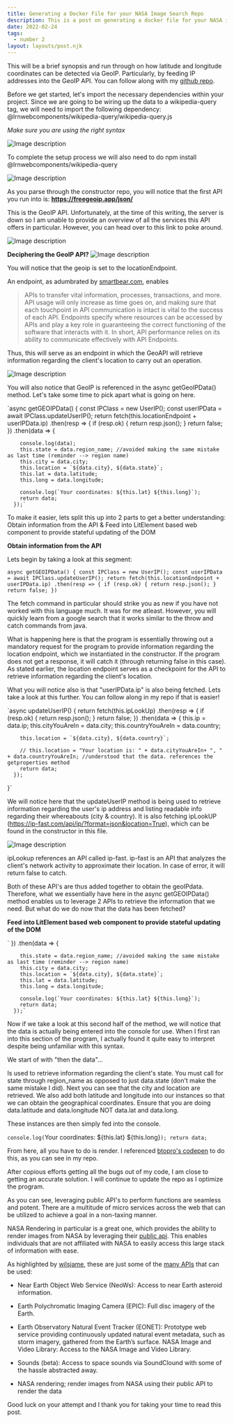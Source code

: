 ```yaml
---
title: Generating a Docker File for your NASA Image Search Repo
description: This is a post on generating a docker file for your NASA image search repo.
date: 2022-02-24
tags:
  - number 2
layout: layouts/post.njk
---
```

This will be a brief synopsis and run through on how latitude and longitude coordinates can be detected via GeoIP. Particularly, by feeding IP addresses into the GeoIP API. You can follow along with my [github repo](https://github.com/RajivThummala-psu/ip-project/blob/master/src/LocationFromIP.js). 

Before we get started, let's import the necessary dependencies within your project. Since we are going to be wiring up the data to a wikipedia-query tag, we will need to import the following dependency: @lrnwebcomponents/wikipedia-query/wikipedia-query.js

_Make sure you are using the right syntax_

![Image description](https://dev-to-uploads.s3.amazonaws.com/uploads/articles/r8ycv2suy22w095bxten.png)

To complete the setup process we will also need to do npm install @lrnwebcomponents/wikipedia-query

![Image description](https://dev-to-uploads.s3.amazonaws.com/uploads/articles/csmpiw6tqrlsky52cf0y.png)
 
As you parse through the constructor repo, you will notice that the first API you run into is: **https://freegeoip.app/json/**

This is the GeoIP API. Unfortunately, at the time of this writing, the server is down so I am unable to provide an overview of all the services this API offers in particular. However, you can head over to this link to poke around. 

![Image description](https://dev-to-uploads.s3.amazonaws.com/uploads/articles/vyob9fdinxuv9lscbl5k.png)

**Deciphering the GeoIP API?**
![Image description](https://dev-to-uploads.s3.amazonaws.com/uploads/articles/s433cvg4apylswqwr78k.png)
 
You will notice that the geoip is set to the locationEndpoint. 

An endpoint, as adumbrated by [smartbear.com](https://smartbear.com/learn/performance-monitoring/api-endpoints/#:~:text=Each%20endpoint%20is%20the%20location,to%20carry%20out%20their%20function.&text=The%20place%20that%20APIs%20send,lives%2C%20is%20called%20an%20endpoint.), enables  

> APIs to transfer vital information, processes, transactions, and more. API usage will only increase as time goes on, and making sure that each touchpoint in API communication is intact is vital to the success of each API. Endpoints specify where resources can be accessed by APIs and play a key role in guaranteeing the correct functioning of the software that interacts with it.  In short, API performance relies on its ability to communicate effectively with API Endpoints.

Thus, this will serve as an endpoint in which the GeoAPI will retrieve information regarding the client's location to carry out an operation. 

![Image description](https://dev-to-uploads.s3.amazonaws.com/uploads/articles/fcs1fkmabm1x55j3lrhg.png)

You will also notice that GeoIP is referenced in the async getGeoIPData() method. Let's take some time to pick apart what is going on here.

`async getGEOIPData() {
    const IPClass = new UserIP();
    const userIPData = await IPClass.updateUserIP();
    return fetch(this.locationEndpoint + userIPData.ip)
      .then(resp => {
        if (resp.ok) {
          return resp.json();
        }
        return false;
      })
      .then(data => {

        console.log(data);
        this.state = data.region_name; //avoided making the same mistake as last time (reminder --> region name)
        this.city = data.city;
        this.location = `${data.city}, ${data.state}`;
        this.lat = data.latitude; 
        this.long = data.longitude;

        console.log(`Your coordinates: ${this.lat} ${this.long}`);
        return data;
      });`

To make it easier, lets split this up into 2 parts to get a better understanding: Obtain information from the API & Feed into LitElement based web component to provide stateful updating of the DOM

**Obtain information from the API**

Lets begin by taking a look at this segment:

`async getGEOIPData() {
    const IPClass = new UserIP();
    const userIPData = await IPClass.updateUserIP();
    return fetch(this.locationEndpoint + userIPData.ip)
      .then(resp => {
        if (resp.ok) {
          return resp.json();
        }
        return false;
      })`

The fetch command in particular should strike you as new if you have not worked with this language much. It was for me atleast. However, you will quickly learn from a google search that it works similar to the throw and catch commands from java. 

What is happening here is that the program is essentially throwing out a mandatory request for the program to provide information regarding the location endpoint, which we instantiated in the constructor. If the program does not get a response, it will catch it (through returning false in this case). As stated earlier, the location endpoint serves as a checkpoint for the API to retrieve information regarding the client's location. 

What you will notice also is that "userIPData.ip" is also being fetched. Lets take a look at this further. You can follow along in my repo if that is easier!

`async updateUserIP() {
    return fetch(this.ipLookUp)
      .then(resp => {
        if (resp.ok) {
          return resp.json();
        }
        return false;
      })
      .then(data => {
        this.ip = data.ip;
        this.cityYouAreIn = data.city;
        this.countryYouAreIn = data.country;

        this.location = `${data.city}, ${data.country}`;

        // this.location = "Your location is: " + data.cityYouAreIn+ ", " + data.countryYouAreIn; //understood that the data. references the getproperties method
        return data;
      });
  }`

We will notice here that the updateUserIP method is being used to retrieve information regarding the user's ip address and listing readable info regarding their whereabouts (city & country). It is also fetching ipLookUP (https://ip-fast.com/api/ip/?format=json&location=True), which can be found in the constructor in this file. 

![Image description](https://dev-to-uploads.s3.amazonaws.com/uploads/articles/oa1uuy43jdvn5qx14amy.png)

ipLookup references an API called ip-fast. ip-fast is an API that analyzes the client's network activity to approximate their location. In case of error, it will return false to catch. 

Both of these API's are thus added together to obtain the geoIPdata. Therefore, what we essentially have here in the async getGEOIPData() method enables us to leverage 2 APIs to retrieve the information that we need. But what do we do now that the data has been fetched?

**Feed into LitElement based web component to provide stateful updating of the DOM**

`  })
      .then(data => {

        this.state = data.region_name; //avoided making the same mistake as last time (reminder --> region name)
        this.city = data.city;
        this.location = `${data.city}, ${data.state}`;
        this.lat = data.latitude; 
        this.long = data.longitude;

        console.log(`Your coordinates: ${this.lat} ${this.long}`);
        return data;
      });`

Now if we take a look at this second half of the method, we will notice that the data is actually being entered into the console for use. When I first ran into this section of the program, I actually found it quite easy to interpret despite being unfamiliar with this syntax. 

We start of with "then the data"...

Is used to retrieve information regarding the client's state. You must call for state through region_name as opposed to just data.state (don't make the same mistake I did). Next you can see that the city and location are retrieved. We also add both latitude and longitude into our instances so that we can obtain the geographical coordinates. Ensure that you are doing data.latitude and data.longitude NOT data.lat and data.long. 

These instances are then simply fed into the console.

`console.log(`Your coordinates: ${this.lat} ${this.long}`);
        return data;`

From here, all you have to do is render. I referenced [btopro's codepen](https://codepen.io/btopro/pen/yLNmVbw) to do this, as you can see in my repo. 

After copious efforts getting all the bugs out of my code, I am close to getting an accurate solution. I will continue to update the repo as I optimize the program.

As you can see, leveraging public API's to perform functions are seamless and potent. There are a multitude of micro services across the web that can be utilized to achieve a goal in a non-taxing manner. 

NASA Rendering in particular is a great one, which provides the ability to render images from NASA by leveraging their [public api](https://api.nasa.gov/api.html#apod). This enables individuals that are not affiliated with NASA to easily access this large stack of information with ease. 

As highlighted by [wilsjame](https://wilsjame.github.io/how-to-nasa/), these are just some of the [many APIs](https://api.nasa.gov/api.html#apod) that can be used: 

- Near Earth Object Web Service (NeoWs): Access to near Earth asteroid information.

- Earth Polychromatic Imaging Camera (EPIC): Full disc imagery of the Earth.

- Earth Observatory Natural Event Tracker (EONET): Prototype web service providing continuously updated natural event metadata, such as storm imagery, gathered from the Earth’s surface.
NASA Image and Video Library: Access to the NASA Image and Video Library.

- Sounds (beta): Access to space sounds via SoundClound with some of the hassle abstracted away.

- NASA rendering; render images from NASA using their public API to render the data


Good luck on your attempt and I thank you for taking your time to read this post. 






